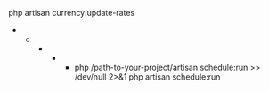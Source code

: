 php artisan currency:update-rates
* * * * * php /path-to-your-project/artisan schedule:run >> /dev/null 2>&1
php artisan schedule:run
